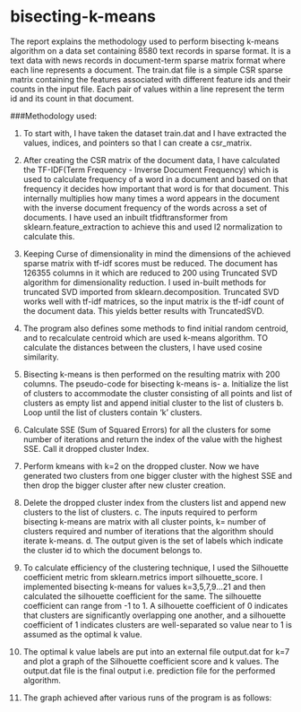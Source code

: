 # bisecting-k-means

The report explains the methodology used to perform bisecting k-means algorithm on a data set containing 8580 text records in sparse format. It is a text data with news records in document-term sparse matrix format where each line represents a document. The train.dat file is a simple CSR sparse matrix containing the features associated with different feature ids and their counts in the input file. Each pair of values within a line represent the term id and its count in that document.

###Methodology used:
1. To start with, I have taken the dataset train.dat and I have extracted the values, indices, and pointers so that I can create a csr_matrix.

2. After creating the CSR matrix of the document data, I have calculated the TF-IDF(Term Frequency - Inverse Document Frequency) which is used to calculate frequency of a word in a document and based on that frequency it decides how important that word is for that document. This internally multiplies how many times a word appears in the document with the inverse document frequency of the words across a set of documents. I have used an inbuilt tfidftransformer from sklearn.feature_extraction to achieve this and used l2 normalization to calculate this.

3. Keeping Curse of dimensionality in mind the dimensions of the achieved sparse matrix with tf-idf scores must be reduced. The document has 126355 columns in it which are reduced to 200 using Truncated SVD algorithm for dimensionality reduction. I used in-built methods for truncated SVD imported from sklearn.decomposition. Truncated SVD works well with tf-idf matrices, so the input matrix is the tf-idf count of the document data. This yields better results with TruncatedSVD.

4. The program also defines some methods to find initial random centroid, and to recalculate centroid which are used k-means algorithm. TO calculate the distances between the clusters, I have used cosine similarity.

5. Bisecting k-means is then performed on the resulting matrix with 200 columns. The pseudo-code for bisecting k-means is-
a. Initialize the list of clusters to accommodate the cluster consisting of all points and list of clusters as empty list and append initial cluster to the list of clusters
b. Loop until the list of clusters contain ‘k’ clusters.
1. Calculate SSE (Sum of Squared Errors) for all the clusters for some number of iterations and return the index of the value with the highest SSE. Call it dropped cluster Index.
2. Perform kmeans with k=2 on the dropped cluster. Now we have generated two clusters from one bigger cluster with the highest SSE and then drop the bigger cluster after new cluster creation.
3. Delete the dropped cluster index from the clusters list and append new clusters to the list of clusters.
c. The inputs required to perform bisecting k-means are matrix with all cluster points, k= number of clusters required and number of iterations that the algorithm should iterate k-means.
d. The output given is the set of labels which indicate the cluster id to which the document belongs to.

6. To calculate efficiency of the clustering technique, I used the Silhouette coefficient metric from sklearn.metrics import silhouette_score. I implemented bisecting k-means for values k=3,5,7,9...21 and then calculated the silhouette coefficient for the same. The silhouette coefficient can range from -1 to 1. A silhouette coefficient of 0 indicates that clusters are significantly overlapping one another, and a silhouette coefficient of 1 indicates clusters are well-separated so value near to 1 is assumed as the optimal k value.

7. The optimal k value labels are put into an external file output.dat for k=7 and plot a graph of the Silhouette coefficient score and k values. The output.dat file is the final output i.e. prediction file for the performed algorithm.

8. The graph achieved after various runs of the program is as follows:
